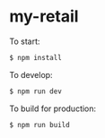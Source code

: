 # my-retail

To start:

```bash
$ npm install
```

To develop:

```bash
$ npm run dev
```

To build for production:

```bash
$ npm run build
```


